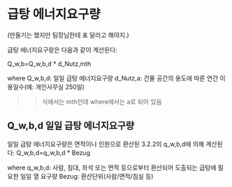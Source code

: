 # 급탕 에너지요구량 
(만들기는 했지만 팀장님한테 표 달라고 해야지.)

급탕 에너지요구량은 다음과 같이 계산된다:

Q_w,b=Q_w,b,d * d_Nutz,mth

where
Q_w,b,d: 일일 급탕 에너지요구량
d_Nutz,a: 건물 공간의 용도에 따른 연간 이용일수(예: 개인사무실 250일)

>> 식에서는 mth인데 where에서는 a로 되어 있음

## Q_w,b,d 일일 급탕 에너지요구량
일일 급탕 에너지요구량은 면적이나 인원으로 환산된 3.2.2의 q_w,b,d에 의해 계산된다:
Q_w,b,d=q_w,b,d * Bezug

where
q_w,b,d: 사람, 침대, 좌석 또는 면적 등으로부터 환산되어 도출되는 급탕에 필요한 일일 열 요구량
Bezug: 환산단위(사람/면적/침실 등)
